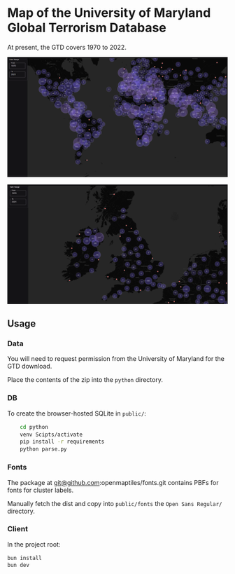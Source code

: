 # Map of the University of Maryland Global Terrorism Database

At present, the GTD covers 1970 to 2022.

![The World](./README/Screenshot%202025-08-11%20135244.png)

![The UK](./README/Screenshot%202025-08-11%20135601-uk.png)

## Usage

### Data

You will need to request permission from the University of Maryland for the GTD download. 

Place the contents of the zip into the `python` directory.

### DB

To create the browser-hosted SQLite in `public/`:

```bash
    cd python
    venv Scipts/activate
    pip install -r requirements
    python parse.py
```

### Fonts

The package at git@github.com:openmaptiles/fonts.git contains PBFs for fonts for cluster labels.

Manually fetch the dist and copy into `public/fonts` the `Open Sans Regular/` directory.

### Client

In the project root:

    bun install
    bun dev

